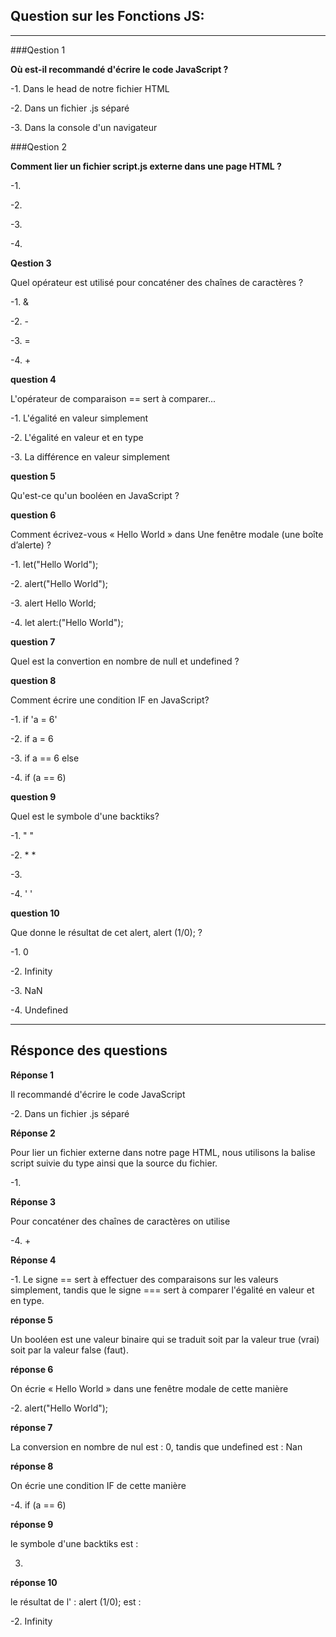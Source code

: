 ## Question sur les Fonctions JS:

---


###Qestion 1

**Où est-il recommandé d'écrire le code JavaScript ?**

-1. Dans le head de notre fichier HTML

-2. Dans un fichier .js séparé

-3. Dans la console d'un navigateur



###Qestion 2

**Comment lier un fichier script.js externe dans une page HTML ?**

-1. <script type="text/javascript" src="script.js"> </script>

-2. <java-script content="script.js"> </java-script>

-3. <script http-equiv="text/javascript" src="script.js"> </script>

-4. <script type="text/javascript" content="script.js"> </script>



**Qestion 3**

Quel opérateur est utilisé pour concaténer des chaînes de caractères ? 

-1. &

-2. -

-3. =

-4. +



**question 4**

L'opérateur de comparaison == sert à comparer...

-1. L'égalité en valeur simplement

-2. L'égalité en valeur et en type

-3. La différence en valeur simplement



**question 5**

Qu'est-ce qu'un booléen en JavaScript ?



**question 6**

Comment écrivez-vous « Hello World » dans Une fenêtre modale (une boîte d’alerte) ?

-1. let("Hello World");

-2. alert("Hello World");

-3. alert Hello World;

-4. let alert:("Hello World");


**question 7**

Quel est la convertion en nombre de null et undefined ?


**question 8**

Comment écrire une condition IF en JavaScript?

-1. if 'a = 6' 

-2. if a = 6

-3. if a == 6 else

-4. if (a == 6)


**question 9**

Quel est le symbole d'une backtiks?

-1. " "

-2. * *

-3. ` `

-4. ' '


**question 10**

Que donne le résultat de cet alert,  alert (1/0);  ?

-1. 0

-2. Infinity

-3. NaN

-4. Undefined


---


## Résponce des questions


**Réponse 1**

Il recommandé d'écrire le code JavaScript

-2. Dans un fichier .js séparé


**Réponse 2**

Pour lier un fichier externe dans notre page HTML, nous utilisons 
la balise script suivie du type ainsi que la source du fichier.

-1.<script type="text/javascript" src="script.js"> </script>



**Réponse 3**

Pour concaténer des chaînes de caractères on utilise

-4. +


**Réponse 4**

-1. Le signe == sert à effectuer des comparaisons sur les valeurs simplement, tandis que le 
signe === sert à comparer l'égalité en valeur et en type.



**réponse 5**

Un booléen est une valeur binaire qui se traduit soit par la valeur true (vrai) soit par la 
valeur false (faut).



**réponse 6**

On écrie « Hello World » dans une fenêtre modale de cette manière

-2. alert("Hello World");



**réponse 7**

La conversion en nombre de nul est : 0, 
tandis que undefined est : Nan


**réponse 8**

On écrie une condition IF de cette manière 

-4. if (a == 6)


**réponse 9**

le symbole d'une backtiks est : 

3. ` `


**réponse 10**

le résultat de l' : alert (1/0); est :

-2. Infinity
